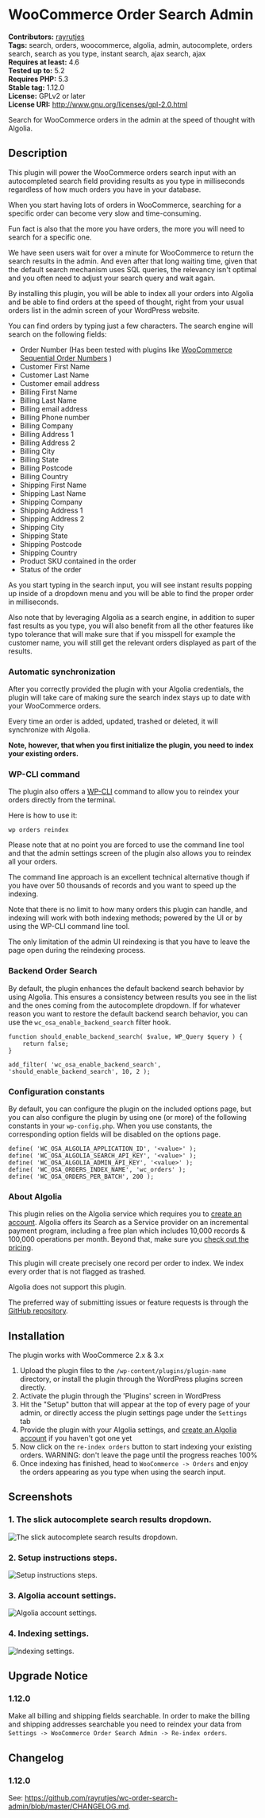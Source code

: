 # WooCommerce Order Search Admin #
**Contributors:** [rayrutjes](https://profiles.wordpress.org/rayrutjes)  
**Tags:** search, orders, woocommerce, algolia, admin, autocomplete, orders search, search as you type, instant search, ajax search, ajax  
**Requires at least:** 4.6  
**Tested up to:** 5.2  
**Requires PHP:** 5.3  
**Stable tag:** 1.12.0  
**License:** GPLv2 or later  
**License URI:** http://www.gnu.org/licenses/gpl-2.0.html  

Search for WooCommerce orders in the admin at the speed of thought with Algolia.

## Description ##

This plugin will power the WooCommerce orders search input with an autocompleted search field providing results as you type in milliseconds regardless of how much orders you have in your database.

When you start having lots of orders in WooCommerce, searching for a specific order can become very slow and time-consuming.

Fun fact is also that the more you have orders, the more you will need to search for a specific one.

We have seen users wait for over a minute for WooCommerce to return the search results in the admin.
And even after that long waiting time, given that the default search mechanism uses SQL queries, the relevancy isn't optimal and you often need to adjust your search query and wait again.

By installing this plugin, you will be able to index all your orders into Algolia and be able to find orders at the speed of thought, right from your usual orders list in the admin screen of your WordPress website.

You can find orders by typing just a few characters.
The search engine will search on the following fields:

* Order Number (Has been tested with plugins like [WooCommerce Sequential Order Numbers](https://wordpress.org/plugins/woocommerce-sequential-order-numbers/) )
* Customer First Name
* Customer Last Name
* Customer email address
* Billing First Name
* Billing Last Name
* Billing email address
* Billing Phone number
* Billing Company
* Billing Address 1
* Billing Address 2
* Billing City
* Billing State
* Billing Postcode
* Billing Country
* Shipping First Name
* Shipping Last Name
* Shipping Company
* Shipping Address 1
* Shipping Address 2
* Shipping City
* Shipping State
* Shipping Postcode
* Shipping Country
* Product SKU contained in the order
* Status of the order

As you start typing in the search input, you will see instant results popping up inside of a dropdown menu and you will
be able to find the proper order in milliseconds.

Also note that by leveraging Algolia as a search engine, in addition to super fast results as you type, you will
also benefit from all the other features like typo tolerance that will make sure that if you misspell for example the customer name, you will still get the relevant orders displayed as part of the results.

### Automatic synchronization ###

After you correctly provided the plugin with your Algolia credentials, the plugin will take care of making sure
the search index stays up to date with your WooCommerce orders.

Every time an order is added, updated, trashed or deleted, it will synchronize with Algolia.

**Note, however, that when you first initialize the plugin, you need to index your existing orders.**

### WP-CLI command ###

The plugin also offers a [WP-CLI](http://wp-cli.org/) command to allow you to reindex your orders directly from the
terminal.

Here is how to use it:

`wp orders reindex`

Please note that at no point you are forced to use the command line tool and that the admin settings screen
of the plugin also allows you to reindex all your orders.

The command line approach is an excellent technical alternative though if you have over 50 thousands of records and you want to speed up the indexing.

Note that there is no limit to how many orders this plugin can handle, and indexing will work with both indexing methods;
powered by the UI or by using the WP-CLI command line tool.

The only limitation of the admin UI reindexing is that you have to leave the page open during the reindexing
process.

### Backend Order Search ###

By default, the plugin enhances the default backend search behavior by using Algolia.
This ensures a consistency between results you see in the list and the ones coming from the autocomplete dropdown.
If for whatever reason you want to restore the default backend search behavior, you can use the `wc_osa_enable_backend_search` filter hook.


	function should_enable_backend_search( $value, WP_Query $query ) {
	    return false;
	}
	
	add_filter( 'wc_osa_enable_backend_search', 'should_enable_backend_search', 10, 2 );


### Configuration constants ###

By default, you can configure the plugin on the included options page, but you can also configure the plugin by using one (or more) of the following constants in your `wp-config.php`.
When you use constants, the corresponding option fields will be disabled on the options page.


	define( 'WC_OSA_ALGOLIA_APPLICATION_ID', '<value>' );
	define( 'WC_OSA_ALGOLIA_SEARCH_API_KEY', '<value>' );
	define( 'WC_OSA_ALGOLIA_ADMIN_API_KEY', '<value>' );
	define( 'WC_OSA_ORDERS_INDEX_NAME', 'wc_orders' );
	define( 'WC_OSA_ORDERS_PER_BATCH', 200 );


### About Algolia ###

This plugin relies on the Algolia service which requires you to [create an account](https://www.algolia.com/getstarted/pass?redirect=true).
Algolia offers its Search as a Service provider on an incremental payment program, including a free plan which includes 10,000 records & 100,000 operations per month.
Beyond that, make sure you [check out the pricing](https://www.algolia.com/pricing).

This plugin will create precisely one record per order to index. We index every order that is not flagged as trashed.

Algolia does not support this plugin.

The preferred way of submitting issues or feature requests is through the [GitHub repository](https://github.com/rayrutjes/wc-order-search-admin/issues).

## Installation ##

The plugin works with WooCommerce 2.x & 3.x

1. Upload the plugin files to the `/wp-content/plugins/plugin-name` directory,
or install the plugin through the WordPress plugins screen directly.
1. Activate the plugin through the 'Plugins' screen in WordPress
1. Hit the "Setup" button that will  appear at the top of every page of your admin,
or directly access the plugin settings page under the `Settings` tab
1. Provide the plugin with your Algolia settings, and
[create an Algolia account](https://www.algolia.com/getstarted/pass?redirect=true) if you haven't got one yet
1. Now click on the `re-index orders` button to start indexing your existing orders.
WARNING: don't leave the page until the progress reaches 100%
1. Once indexing has finished, head to `WooCommerce -> Orders` and enjoy the orders appearing as you type when using the search input.

## Screenshots ##

### 1. The slick autocomplete search results dropdown. ###
![The slick autocomplete search results dropdown.](https://ps.w.org/wc-order-search-admin/assets/screenshot-1.png)

### 2. Setup instructions steps. ###
![Setup instructions steps.](https://ps.w.org/wc-order-search-admin/assets/screenshot-2.png)

### 3. Algolia account settings. ###
![Algolia account settings.](https://ps.w.org/wc-order-search-admin/assets/screenshot-3.png)

### 4. Indexing settings. ###
![Indexing settings.](https://ps.w.org/wc-order-search-admin/assets/screenshot-4.png)


## Upgrade Notice ##

### 1.12.0 ###
Make all billing and shipping fields searchable. In order to make the billing and shipping addresses searchable you need to reindex your data from `Settings -> WooCommerce Order Search Admin -> Re-index orders`.

## Changelog ##

### 1.12.0 ###
See: https://github.com/rayrutjes/wc-order-search-admin/blob/master/CHANGELOG.md.
